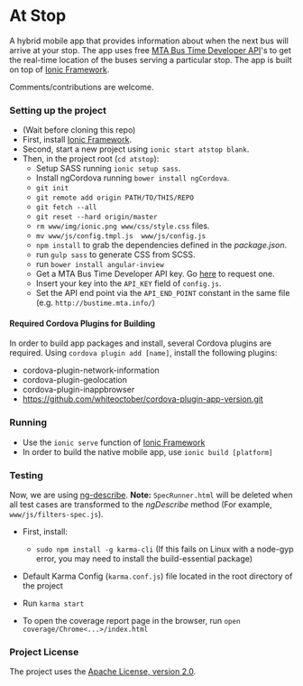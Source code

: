 # At Stop #

A hybrid mobile app that provides information about when the next bus will arrive at your stop. The app uses free [MTA Bus Time Developer API](http://bustime.mta.info/wiki/Developers/Index)'s to get the real-time location of the buses serving a particular stop. The app is built on top of [Ionic Framework](http://ionicframework.com/).

Comments/contributions are welcome.


### Setting up the project ###

* (Wait before cloning this repo)
* First, install [Ionic Framework](http://ionicframework.com/getting-started/).
* Second, start a new project using `ionic start atstop blank`.
* Then, in the project root (`cd atstop`):
  * Setup SASS running `ionic setup sass`.
  * Install ngCordova running `bower install ngCordova`.
  * `git init`
  * `git remote add origin PATH/TO/THIS/REPO`
  * `git fetch --all`
  * `git reset --hard origin/master`
  * `rm www/img/ionic.png www/css/style.css` files.
  * `mv www/js/config.tmpl.js  www/js/config.js`
  * `npm install` to grab the dependencies defined in the *package.json*.
  * run `gulp sass` to generate CSS from SCSS.
  * run `bower install angular-inview`
  * Get a MTA Bus Time Developer API key. Go [here](http://spreadsheets.google.com/viewform?hl=en&formkey=dG9kcGIxRFpSS0NhQWM4UjA0V0VkNGc6MQ#gid=0) to request one.
  * Insert your key into the `API_KEY` field of `config.js`.
  * Set the API end point via the `API_END_POINT` constant in the same file (e.g. `http://bustime.mta.info/`)

#### Required Cordova Plugins for Building
In order to build app packages and install, several Cordova plugins are required. Using `cordova plugin add [name]`, install the following plugins:
 * cordova-plugin-network-information
 * cordova-plugin-geolocation
 * cordova-plugin-inappbrowser
 * https://github.com/whiteoctober/cordova-plugin-app-version.git

### Running
* Use the `ionic serve` function of [Ionic Framework](http://ionicframework.com/docs/guide/testing.html)
* In order to build the native mobile app, use `ionic build [platform]`

### Testing

Now, we are using [ng-describe](https://github.com/kensho/ng-describe). **Note:** `SpecRunner.html` will be deleted when all test cases are transformed to the *ngDescribe* method (For example, `www/js/filters-spec.js`).

* First, install:
  * `sudo npm install -g karma-cli`
(If this fails on Linux with a node-gyp error, you may need to install the build-essential package)

* Default Karma Config (`karma.conf.js`) file located in the root directory of the project
* Run `karma start`
* To open the coverage report page in the browser, run `open coverage/Chrome<...>/index.html`

### Project License ###
The project uses the [Apache License, version 2.0](http://opensource.org/licenses/Apache-2.0).
